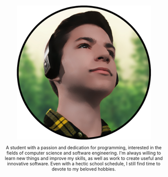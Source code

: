 <!-- Add social links -->

<p align="center">
  <img src="images/av.png" alt="avatar" height="425" width="425" style="height: auto;">
</p> 

<p align="center">
  A student with a passion and dedication for programming, interested in the fields of computer science and software engineering.
  I'm always willing to learn new things and improve my skills, as well as work to create useful and innovative software. Even with a hectic school schedule, I still find time to devote to my beloved hobbies.
</p>
